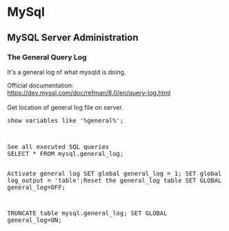 <h1>MySql</h1>

<h2>MySQL Server Administration</h2>

<h3>The General Query Log</h3>
It's a general log of what mysqld is doing. <br>

Official documentation: <br>
<a href="https://dev.mysql.com/doc/refman/8.0/en/query-log.html" target="_blank">https://dev.mysql.com/doc/refman/8.0/en/query-log.html</a><br>
<br>
Get location of general log file on server. <br>
<pre>show variables like '%general%';</pre>
<br>
<pre>
See all executed SQL queries
SELECT * FROM mysql.general_log;

Activate general log
SET global general_log = 1;
SET global log_output = 'table';Reset the general_log table
SET GLOBAL general_log=OFF;

TRUNCATE table mysql.general_log;
SET GLOBAL general_log=ON;</pre>